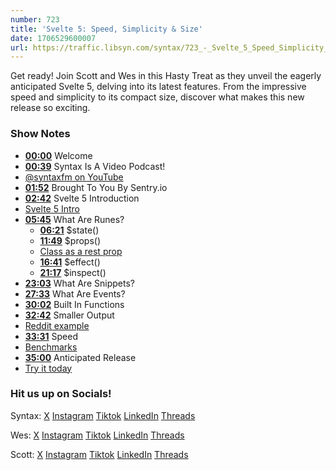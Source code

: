```yaml
---
number: 723
title: 'Svelte 5: Speed, Simplicity & Size'
date: 1706529600007
url: https://traffic.libsyn.com/syntax/723_-_Svelte_5_Speed_Simplicity__Size.mp3
---
```


Get ready! Join Scott and Wes in this Hasty Treat as they unveil the eagerly anticipated Svelte 5, delving into its latest features. From the impressive speed and simplicity to its compact size, discover what makes this new release so exciting.

### Show Notes

- **[00:00](#t=00:00)** Welcome
- **[00:39](#t=00:39)** Syntax Is A Video Podcast!
- [@syntaxfm on YouTube](https://www.youtube.com/@syntaxfm)
- **[01:52](#t=01:52)** Brought To You By Sentry.io
- **[02:42](#t=02:42)** Svelte 5 Introduction
- [Svelte 5 Intro](https://svelte-5-preview.vercel.app/docs/introduction)
- **[05:45](#t=05:45)** What Are Runes?
  - **[06:21](#t=06:21)** $state()
  - **[11:49](#t=11:49)** $props()
  - [Class as a rest prop](https://svelte-5-preview.vercel.app/#H4sIAAAAAAAAE41QS2rDMBS8ykMUktBUSejOiQOlx6i7cGQ5FpElIT2nNcJ3rz75lW66Em9GM8yMJ62Q3JHiwxNV95wU5M0YsiQ4mni4M5fIw-30YFlEdo5ZYXBfqQpFb7RFeNfhVVzhK7RW9zCjqztEs8VsGwWSIzA9KIQSnhzWyOfrRWQC1w6KodAKhGKW90E7X4CPTIVZ81zCJtlMCVW71T2L2h0GxKDWiknBTqW_2Uwpa0JdAT55TVGdFVn90IHJ2rmyIqOuCKz2oXyvG9EK3pAC7cCn5W2ru-q_kzGtHIKnlFrucIo7GKuNm8cZfhXy8QNNYWLaRpwvyR6J_XWJQOciDkfJE0xHfd3vULPT0YbizQvTUtsCLG-2meu4OHZYwGa9Nt8X7Es02D1Caa9s_XePz-kHAwhxqEcCAAA=)
  - **[16:41](#t=16:41)** $effect()
  - **[21:17](#t=21:17)** $inspect()
- **[23:03](#t=23:03)** What Are Snippets?
- **[27:33](#t=27:33)** What Are Events?
- **[30:02](#t=30:02)** Built In Functions
- **[32:42](#t=32:42)** Smaller Output
- [Reddit example](https://www.reddit.com/r/sveltejs/comments/18jdxht/i_have_migrated_147_components_to_svelte_5_and/)
- **[33:31](#t=33:31)** Speed
- [Benchmarks](https://krausest.github.io/js-framework-benchmark/current.html)
- **[35:00](#t=35:00)** Anticipated Release
- [Try it today](https://svelte-5-preview.vercel.app/)

### Hit us up on Socials!

Syntax: [X](https://twitter.com/syntaxfm) [Instagram](https://www.instagram.com/syntax_fm/) [Tiktok](https://www.tiktok.com/@syntaxfm) [LinkedIn](https://www.linkedin.com/company/96077407/admin/feed/posts/) [Threads](https://www.threads.net/@syntax_fm)

Wes: [X](https://twitter.com/wesbos) [Instagram](https://www.instagram.com/wesbos/) [Tiktok](https://www.tiktok.com/@wesbos) [LinkedIn](https://www.linkedin.com/in/wesbos/) [Threads](https://www.threads.net/@wesbos)

Scott: [X](https://twitter.com/stolinski) [Instagram](https://www.instagram.com/stolinski/) [Tiktok](https://www.tiktok.com/@stolinski) [LinkedIn](https://www.linkedin.com/in/stolinski/) [Threads](https://www.threads.net/@stolinski)
